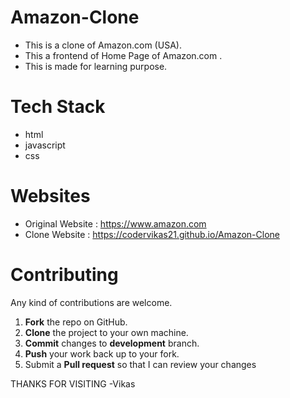 # Amazon-Clone
  * This is a clone of Amazon.com (USA).
  * This a frontend of Home Page of Amazon.com .
  * This is made for learning purpose.

# Tech Stack
  * html
  * javascript
  * css
    
# Websites
  * Original Website : https://www.amazon.com
  * Clone Website : https://codervikas21.github.io/Amazon-Clone    



Contributing
==========
Any kind of contributions are welcome.

1. **Fork** the repo on GitHub.
2. **Clone** the project to your own machine.
3. **Commit** changes to **development** branch.
4. **Push** your work back up to your fork.
5. Submit a **Pull request** so that I can review your changes

THANKS FOR VISITING
-Vikas
